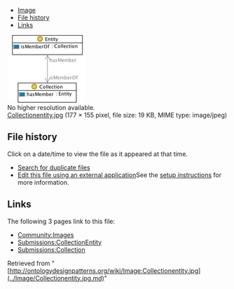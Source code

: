 * [Image](../Image/Collectionentity.jpg.md#file)
* [File history](../Image/Collectionentity.jpg.md#filehistory)
* [Links](../Image/Collectionentity.jpg.md#filelinks)

[![Image:Collectionentity.jpg](../images/0/03/Collectionentity.jpg)](../images/0/03/Collectionentity.jpg)  
No higher resolution available.  
[Collectionentity.jpg](../images/0/03/Collectionentity.jpg)‎ (177 × 155 pixel, file size: 19 KB, MIME type: image/jpeg)

## File history

Click on a date/time to view the file as it appeared at that time.



  
* [Search for duplicate files](http://ontologydesignpatterns.org/wiki/Special:FileDuplicateSearch/Collectionentity.jpg "Special:FileDuplicateSearch/Collectionentity.jpg")
* [Edit this file using an external application](http://ontologydesignpatterns.org/wiki/index.php?title=Image:Collectionentity.jpg&action=edit&externaledit=true&mode=file "Image:Collectionentity.jpg")See the [setup instructions](http://www.mediawiki.org/wiki/Manual:External_editors "http://www.mediawiki.org/wiki/Manual:External_editors") for more information.

## Links



The following 3 pages link to this file:


* [Community:Images](../Community/Images.md "Community:Images")
* [Submissions:CollectionEntity](../Submissions/CollectionEntity.md "Submissions:CollectionEntity")
* [Submissions:Collection](../Submissions/Collection.md "Submissions:Collection")


Retrieved from "[http://ontologydesignpatterns.org/wiki/Image:Collectionentity.jpg](../Image/Collectionentity.jpg.md)"